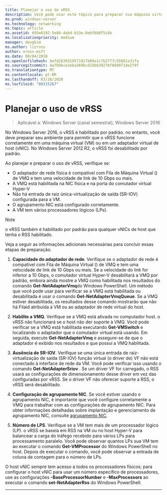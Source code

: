 ```yaml
---
title: Planejar o uso de vRSS
description: Você pode usar este tópico para preparar sua máquina virtual e o host Hyper-V para usar o vRSS no Windows Server 2016.
ms.prod: windows-server
ms.technology: networking
ms.topic: article
ms.assetid: 695e6192-5e84-4ab4-b33e-8ebf6b8f5cbb
ms.localizationpriority: medium
manager: dougkim
ms.author: lizross
author: eross-msft
ms.date: 09/04/2018
ms.openlocfilehash: befd2839319571827b88a1c7b2777c55861e31fa
ms.sourcegitcommit: da7b9bce1eba369bcd156639276f6899714e279f
ms.translationtype: MT
ms.contentlocale: pt-BR
ms.lasthandoff: 03/26/2020
ms.locfileid: "80315267"
---
```

# <a name="plan-the-use-of-vrss"></a>Planejar o uso de vRSS

>Aplicável a: Windows Server (canal semestral), Windows Server 2016

No Windows Server 2016, o vRSS é habilitado por padrão. no entanto, você deve preparar seu ambiente para permitir que o vRSS funcione corretamente em uma máquina virtual \(VM\) ou em um adaptador virtual de host \(vNIC\). No Windows Server 2012 R2, o vRSS foi desabilitado por padrão.

Ao planejar e preparar o uso de vRSS, verifique se:

- O adaptador de rede física é compatível com Fila de Máquina Virtual \(\) de VMQ e tem uma velocidade de link de 10 Gbps ou mais.
- A VMQ está habilitada na NIC física e na porta do comutador virtual Hyper\-V
- Não há entrada de raiz única\-virtualização de saída \(SR\-IOV\) configurada para a VM.
- O agrupamento NIC está configurado corretamente.
- A VM tem vários processadores lógicos \(LPs\).

>[!NOTE]
>o vRSS também é habilitado por padrão para qualquer vNICs de host que tenha o RSS habilitado.

Veja a seguir as informações adicionais necessárias para concluir essas etapas de preparação.
  
1. **Capacidade do adaptador de rede**. Verifique se o adaptador de rede é compatível com Fila de Máquina Virtual \(\) de VMQ e tem uma velocidade de link de 10 Gbps ou mais. Se a velocidade do link for inferior a 10 Gbps, o comutador virtual Hyper\-V desabilitará a VMQ por padrão, embora ainda mostre a VMQ como habilitada nos resultados do comando **Get-NetAdapterVmq**do Windows PowerShell. Um método que você pode usar para verificar se a VMQ está habilitada ou desabilitada é usar o comando **Get-NetAdapterVmqQueue**.  Se a VMQ estiver desabilitada, os resultados desse comando mostrarão que não há Filaid atribuída à VM ou ao adaptador de rede virtual do host. 
  
2. **Habilite a VMQ**. Verifique se a VMQ está ativada no computador host. o vRSS não funcionará se o host não der suporte à VMQ. Você pode verificar se a VMQ está habilitada executando **Get-VMSwitch** e localizando o adaptador que o comutador virtual está usando. Em seguida, execute **Get-NetAdapterVmq** e assegure-se de que o adaptador é exibido nos resultados e que possui a VMQ habilitada.
  
3. **Ausência de SR\-IOV**. Verifique se uma única entrada de raiz\-virtualização de saída \(SR\-IOV\) função virtual \(o driver de\) VF não está conectado à interface de rede da VM. Você pode verificar isso usando o comando **Get-NetAdapterSriov** . Se um driver VF for carregado, o RSS usará as configurações de dimensionamento desse driver em vez das configuradas por vRSS. Se o driver VF não oferecer suporte a RSS, o vRSS será desabilitado.
  
4. **Configuração de agrupamento NIC**. Se você estiver usando o agrupamento NIC, é importante que você configure corretamente a VMQ para trabalhar com as configurações de agrupamento NIC. Para obter informações detalhadas sobre implantação e gerenciamento de agrupamento NIC, consulte [agrupamento NIC](https://docs.microsoft.com/windows-server/networking/technologies/nic-teaming/nic-teaming).

5. **Número de LPS**. Verifique se a VM tem mais de um processador lógico \(LP\). o vRSS se baseia em RSS na VM ou no host Hyper-V para balancear a carga do tráfego recebido para vários LPs para processamento paralelo. Você pode observar quantos LPs sua VM tem ao executar o comando **Get-VMProcessor** do Windows PowerShell no host. Depois de executar o comando, você pode observar a entrada de coluna de contagem para o número de LPs.

O host vNIC sempre tem acesso a todos os processadores físicos; para configurar o host vNIC para usar um número específico de processadores, use as configurações **-BaseProcessorNumber** e **-MaxProcessors** ao executar o comando **set-NetAdapterRss** do Windows PowerShell.

---